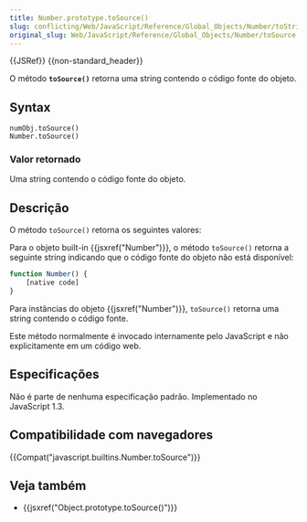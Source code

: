 ```yaml
---
title: Number.prototype.toSource()
slug: conflicting/Web/JavaScript/Reference/Global_Objects/Number/toString
original_slug: Web/JavaScript/Reference/Global_Objects/Number/toSource
---
```


{{JSRef}} {{non-standard_header}}

O método **`toSource()`** retorna uma string contendo o código fonte do objeto.

## Syntax

```
numObj.toSource()
Number.toSource()
```

### Valor retornado

Uma string contendo o código fonte do objeto.

## Descrição

O método `toSource()` retorna os seguintes valores:

Para o objeto built-in {{jsxref("Number")}}, o método `toSource()` retorna a seguinte string indicando que o código fonte do objeto não está disponível:

```js
function Number() {
    [native code]
}
```

Para instâncias do objeto {{jsxref("Number")}}, `toSource()` retorna uma string contendo o código fonte.

Este método normalmente é invocado internamente pelo JavaScript e não explicitamente em um código web.

## Especificações

Não é parte de nenhuma especificação padrão. Implementado no JavaScript 1.3.

## Compatibilidade com navegadores

{{Compat("javascript.builtins.Number.toSource")}}

## Veja também

- {{jsxref("Object.prototype.toSource()")}}
